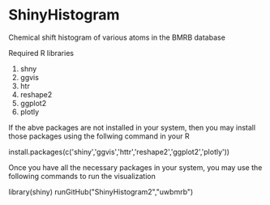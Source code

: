 # ShinyHistogram
Chemical shift histogram of various atoms in the BMRB database

Required R libraries

1. shny
2. ggvis
3. htr
4. reshape2
5. ggplot2
6. plotly

If the abve packages are not installed in your system, then you may install those packages using the follwing command in your R

install.packages(c('shiny','ggvis','httr','reshape2','ggplot2','plotly'))

Once you have all the necessary packages in your system, you may use the following commands to run the visualization

library(shiny)
runGitHub("ShinyHistogram2","uwbmrb")


